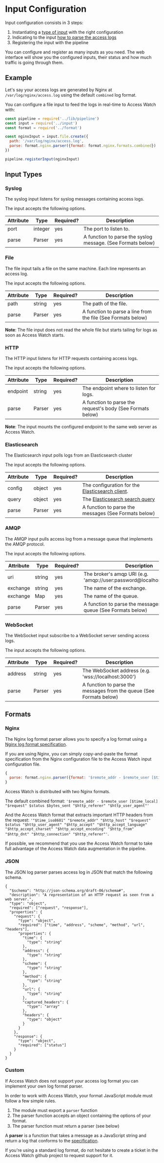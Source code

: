 # Input Configuration

Input configuration consists in 3 steps:

1. Instantiating a [type of input](#input-types) with the right configuration
2. Indicating to the input [how to parse the access logs](#formats)
3. Registering the input with the pipeline

You can configure and register as many inputs as you need. The web interface will show you the configured inputs, their status and how much traffic is going through them.

## Example

Let's say your access logs are generated by Nginx at `/var/log/nginx/access.log` using the default `combined` log format.

You can configure a file input to feed the logs in real-time to Access Watch with:

```javascript
const pipeline = require('../lib/pipeline')
const input = require('../input')
const format = require('../format')

const nginxInput = input.file.create({
  path: '/var/log/nginx/access.log',
  parse: format.nginx.parser({format: format.nginx.formats.combined})
})

pipeline.registerInput(nginxInput)
```

## Input Types

### Syslog

The syslog input listens for syslog messages containing access logs.

The input accepts the following options.

| Attribute | Type    | Required? | Description                                                 |
| ---       | ---     | ---       | ---                                                         |
| port      | integer | yes       | The port to listen to.                                      |
| parse     | Parser  | yes       | A function to parse the syslog message. (See Formats below) |

### File

The file input tails a file on the same machine. Each line represents an access log.

The input accepts the following options.

| Attribute | Type   | Required? | Description                                                  |
| ---       | ---    | ---       | ---                                                          |
| path      | string | yes       | The path of the file.                                        |
| parse     | Parser | yes       | A function to parse a line from the file (See Formats below) |

**Note**: The file input does not read the whole file but starts tailing for logs as soon as Access Watch starts.

### HTTP

The HTTP input listens for HTTP requests containing access logs.

The input accepts the following options.

| Attribute | Type   | Required? | Description                                                |
| ---       | ---    | ---       | ---                                                        |
| endpoint  | string | yes       | The endpoint where to listen for logs.                     |
| parse     | Parser | yes       | A function to parse the request's body (See Formats below) |

**Note**: The input mounts the configured endpoint to the same web server as Access Watch.

### Elasticsearch

The Elasticsearch input polls logs from an Elasticsearch cluster

The input accepts the following options.

| Attribute | Type   | Required? | Description                                                              |
| ---       | ---    | ---       | ---                                                                      |
| config    | object | yes       | The configuration for the [Elasticsearch client](https://www.elastic.co/guide/en/elasticsearch/client/javascript-api/current/configuration.html).                                            |
| query     | object | yes       | The [Elasticsearch search query](https://www.elastic.co/guide/en/elasticsearch/client/javascript-api/current/api-reference.html#api-search)                                                       |
| parse     | Parser | yes       | A function to parse the messages (See Formats below)      |

### AMQP

The AMQP input pulls access log from a message queue that implements the AMQP protocol.

The input accepts the following options.

| Attribute | Type   | Required? | Description                                                              |
| ---       | ---    | ---       | ---                                                                      |
| uri       | string | yes       | The broker's amqp URI (e.g. 'amqp://user:password@localhost:5672/vhost`) |
| exchange  | string | yes       | The name of the exchange.                                                |
| exchange  | Map    | yes       | The name of the queue.                                                   |
| parse     | Parser | yes       | A function to parse the messages from the queue (See Formats below)      |

### WebSocket

The WebSocket input subscribe to a WebSocket server sending access logs.

The input accepts the following options.

| Attribute | Type   | Required? | Description                                                              |
| ---       | ---    | ---       | ---                                                                      |
| address   | string | yes       | The WebSocket address (e.g. 'wss://localhost:3000')                      |
| parse     | Parser | yes       | A function to parse the messages from the queue (See Formats below)      |

## Formats

### Nginx

The Nginx log format parser allows you to specify a log format using a [Nginx log format specification](http://nginx.org/en/docs/http/ngx_http_log_module.html#log_format).

If you are using Nginx, you can simply copy-and-paste the format specification from the Nginx configuration file to the Access Watch input configuration file.

```javascript
{
  parse: format.nginx.parser({format: '$remote_addr - $remote_user [$time_local] "$request" $status $bytes_sent "$http_referer" "$http_user_agent"'})
}
```

Access Watch is distributed with two Nginx formats.

The default combined format: `'$remote_addr - $remote_user [$time_local] "$request" $status $bytes_sent "$http_referer" "$http_user_agent"'`

And the Access Watch format that extracts important HTTP headers from the request: `'"$time_iso8601" "$remote_addr" "$http_host" "$request" $status "$http_user_agent" "$http_accept" "$http_accept_language" "$http_accept_charset" "$http_accept_encoding" "$http_from" "$http_dnt" "$http_connection" "$http_referer"'`.

If possible, we recommend that you use the Access Watch format to take full advantage of the Access Watch data augmentation in the pipeline.

### JSON

The JSON log parser parses access log in JSON that match the following schema.

```
{
  "$schema": "http://json-schema.org/draft-06/schema#",
  "description": "A representation of an HTTP request as seen from a web server.",
  "type": "object",
  "required": ["request", "response"],
  "properties": {
    "request": {
      "type": "object",
      "required": ["time", "address", "scheme", "method", "url", "headers"],
      "properties": {
        "time": {
          "type": "string"
        },
        "address": {
          "type": "string"
        },
        "scheme": {
          "type": "string"
        },
        "method": {
          "type": "string"
        },
        "url": {
          "type": "string"
        },
        "captured_headers": {
          "type": "array"
        },
        "headers": {
          "type": "object"
        }
      }
    },
    "response": {
      "type": "object",
      "required": ["status"]
    }
  }
}
```

### Custom

If Access Watch does not support your access log format you can implement your own log format parser.

In order to work with Access Watch, your format JavaScript module must follow a few simple rules.

1. The module must export a `parser` function
2. The parser function accepts an object containing the options of your format.
3. The parser function must return a parser (see below)

A **parser** is a function that takes a message as a JavaScript string and return a log that conforms to the [specification](./log.md).

If you're using a standard log format, do not hesitate to create a ticket in the Access Watch github project to request support for it.
